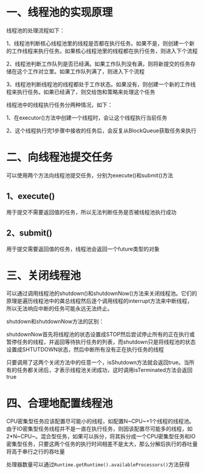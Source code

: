 # 一、线程池的实现原理

线程池的处理流程如下：

1、线程池判断核心线程池里的线程是否都在执行任务。如果不是，则创建一个新的工作线程来执行任务。如果核心线程池里的线程都在执行任务，则进入下个流程

2、线程池判断工作队列是否已经满。如果工作队列没有满，则将新提交的任务存储在这个工作对立里。如果工作队列满了，则进入下个流程

3、线程池判断线程池的线程都处于工作状态。如果没有，则创建一个新的工作线程来执行任务。如果已经满了，则交给饱和策略来处理这个任务

线程池中的线程执行任务分两种情况，如下：

1、在executor()方法中创建一个线程时，会让这个线程执行当前任务

2、这个线程执行完1步骤中接收的任务后，会反复从BlockQueue获取任务来执行

# 二、向线程池提交任务

可以使用两个方法向线程池提交任务，分别为execute()和submit()方法

## 1、execute()

用于提交不需要返回值的任务，所以无法判断任务是否被线程池执行成功

## 2、submit()

用于提交需要返回值的任务，线程池会返回一个future类型的对象

# 三、关闭线程池

可以通过调用线程池的shutdown()和shutdownNow()方法来关闭线程池。它们的原理是遍历线程池中的龚总线程然后逐个调用线程的interrupt方法来中断线程，所以无法响应中断的任务可能永远无法终止。

shutdown和shutdownNow方法的区别：

shutdownNow首先将线程池的状态设置成STOP然后尝试停止所有的正在执行或暂停任务的线程，并返回等待执行任务的列表，而shutdown只是将线程池的状态设置成SHTUTDOWN状态，然后中断所有没有正在执行任务的线程

只要调用了这两个关闭方法中的任意一个，isShutdown方法就会返回true。当所有的任务都关闭后，才表示线程池关闭成功，这时调用isTerminated方法会返回true

# 四、合理地配置线程池

CPU密集型任务应该配置尽可能小的线程，如配置N~CPU~+1个线程的线程池。由于IO密集型任务线程并不是一直在执行任务，则因该配置尽可能多的线程，如2*N~CPU~。混合型任务，如果可以拆分，将其拆分成一个CPU密集型任务和IO密集型任务，只要这两个任务的执行时间相差不是太大，那么分解后执行的吞吐量将高于串行之行的吞吐量

处理器数量可以通过`Runtime.getRuntime().availableProcessors()`方法获得

